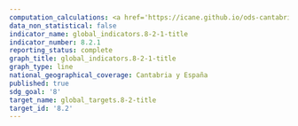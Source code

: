 ```yaml
---
computation_calculations: <a href='https://icane.github.io/ods-cantabria/assets/pdf/8.2.1.1.b.pdf' target='_blank'>Tasa de crecimiento anual del PIB real por persona empleada</a><br><a href='https://icane.github.io/ods-cantabria/assets/pdf/8.2.1.1.pdf' target='_blank'>Tasa de crecimiento anual del PIB real por persona empleada</a>
data_non_statistical: false
indicator_name: global_indicators.8-2-1-title
indicator_number: 8.2.1
reporting_status: complete
graph_title: global_indicators.8-2-1-title
graph_type: line
national_geographical_coverage: Cantabria y España
published: true
sdg_goal: '8'
target_name: global_targets.8-2-title
target_id: '8.2'
---
```

